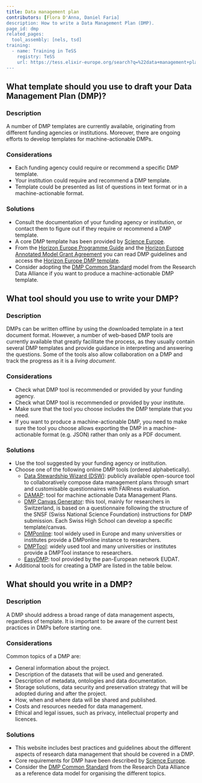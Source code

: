 ```yaml
---
title: Data management plan
contributors: [Flora D'Anna, Daniel Faria]
description: How to write a Data Management Plan (DMP).
page_id: dmp
related_pages: 
  tool_assembly: [nels, tsd]
training:
  - name: Training in TeSS
    registry: TeSS
    url: https://tess.elixir-europe.org/search?q=%22data+management+plan%22#materials
---
```



## What template should you use to draft your Data Management Plan (DMP)?

### Description

A number of DMP templates are currently available, originating from different funding agencies or institutions.
Moreover, there are ongoing efforts to develop templates for machine-actionable DMPs.

### Considerations

* Each funding agency could require or recommend a specific DMP template.
* Your institution could require and recommend a DMP template.
* Template could be presented as list of questions in text format or in a machine-actionable format.

### Solutions
* Consult the documentation of your funding agency or institution, or contact them to figure out if they require or recommend a DMP template.
* A core DMP template has been provided by [Science Europe](https://www.scienceeurope.org/our-priorities/research-data/research-data-management/).
* From the [Horizon Europe Programme Guide](https://ec.europa.eu/info/funding-tenders/opportunities/docs/2021-2027/horizon/guidance/programme-guide_horizon_en.pdf) and the [Horizon Europe Annotated Model Grant Agreement](https://ec.europa.eu/info/funding-tenders/opportunities/docs/2021-2027/common/guidance/aga_en.pdf) you can read DMP guidelines and access the [Horizon Europe DMP template](https://ec.europa.eu/info/funding-tenders/opportunities/docs/2021-2027/horizon/temp-form/report/data-management-plan-template_he_en.docx).
* Consider adopting the [DMP Common Standard](https://www.rd-alliance.org/group/dmp-common-standards-wg/outcomes/rda-dmp-common-standard-machine-actionable-data-management) model from the Research Data Alliance if you want to produce a machine-actionable DMP template.


## What tool should you use to write your DMP?

### Description
DMPs can be written offline by using the downloaded template in a text document format.
However, a number of web-based DMP tools are currently available that greatly facilitate the process, as they usually contain several DMP templates and provide guidance in interpreting and answering the questions. Some of the tools also allow collaboration on a DMP and track the progress as it is a *living document*.

### Considerations

* Check what DMP tool is recommended or provided by your funding agency.
* Check what DMP tool is recommended or provided by your institute.
* Make sure that the tool you choose includes the DMP template that you need.
* If you want to produce a machine-actionable DMP, you need to make sure the tool you choose allows exporting the DMP in a machine-actionable format (e.g. JSON) rather than only as a PDF document.

### Solutions
* Use the tool suggested by your funding agency or institution.
* Choose one of the following online DMP tools (ordered alphabetically).
  * [Data Stewardship Wizard (DSW)](https://ds-wizard.org): publicly available open-source tool to collaboratively compose data management plans through smart and customisable questionnaires with FAIRness evaluation.
  * [DAMAP](https://damap.org/): tool for machine actionable Data Management Plans.
  * [DMP Canvas Generator](https://dmp.vital-it.ch): this tool, mainly for researchers in Switzerland, is based on a questionnaire following the structure of the SNSF (Swiss National Science Foundation) instructions for DMP submission. Each Swiss High School can develop a specific template/canvas.
  * [DMPonline](https://dmponline.dcc.ac.uk): tool widely used in Europe and many universities or institutes provide a DMPonline instance to researchers.
  * [DMPTool](https://dmptool.org): widely used tool and many universities or institutes provide a DMPTool instance to researchers.
  * [EasyDMP](https://easydmp.no): tool provided by the pan-European network EUDAT.
* Additional tools for creating a DMP are listed in the table below.


## What should you write in a DMP?

### Description
A DMP should address a broad range of data management aspects, regardless of template. It is important to be aware of the current best practices in DMPs before starting one.

### Considerations
Common topics of a DMP are:
* General information about the project.
* Description of the datasets that will be used and generated.
* Description of metadata, ontologies and data documentation.
* Storage solutions, data security and preservation strategy that will be adopted during and after the project.
* How, when and where data will be shared and published.
* Costs and resources needed for data management.
* Ethical and legal issues, such as privacy, intellectual property and licences.

### Solutions
* This website includes best practices and guidelines about the different aspects of research data management that should be covered in a DMP.
* Core requirements for DMP have been described by [Science Europe](https://www.scienceeurope.org/our-priorities/research-data/research-data-management/).
* Consider the [DMP Common Standard](https://www.rd-alliance.org/group/dmp-common-standards-wg/outcomes/rda-dmp-common-standard-machine-actionable-data-management) from the Research Data Alliance as a reference data model for organising the different topics.
